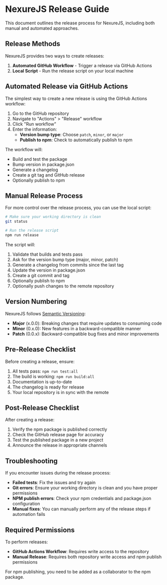 # NexureJS Release Guide

This document outlines the release process for NexureJS, including both manual and automated approaches.

## Release Methods

NexureJS provides two ways to create releases:

1. **Automated GitHub Workflow** - Trigger a release via GitHub Actions
2. **Local Script** - Run the release script on your local machine

## Automated Release via GitHub Actions

The simplest way to create a new release is using the GitHub Actions workflow:

1. Go to the GitHub repository
2. Navigate to "Actions" > "Release" workflow
3. Click "Run workflow"
4. Enter the information:
   - **Version bump type**: Choose `patch`, `minor`, or `major`
   - **Publish to npm**: Check to automatically publish to npm

The workflow will:
- Build and test the package
- Bump version in package.json
- Generate a changelog
- Create a git tag and GitHub release
- Optionally publish to npm

## Manual Release Process

For more control over the release process, you can use the local script:

```bash
# Make sure your working directory is clean
git status

# Run the release script
npm run release
```

The script will:
1. Validate that builds and tests pass
2. Ask for the version bump type (major, minor, patch)
3. Generate a changelog from commits since the last tag
4. Update the version in package.json
5. Create a git commit and tag
6. Optionally publish to npm
7. Optionally push changes to the remote repository

## Version Numbering

NexureJS follows [Semantic Versioning](https://semver.org/):

- **Major** (x.0.0): Breaking changes that require updates to consuming code
- **Minor** (0.x.0): New features in a backward-compatible manner
- **Patch** (0.0.x): Backward-compatible bug fixes and minor improvements

## Pre-Release Checklist

Before creating a release, ensure:

1. All tests pass: `npm run test:all`
2. The build is working: `npm run build:all`
3. Documentation is up-to-date
4. The changelog is ready for release
5. Your local repository is in sync with the remote

## Post-Release Checklist

After creating a release:

1. Verify the npm package is published correctly
2. Check the GitHub release page for accuracy
3. Test the published package in a new project
4. Announce the release in appropriate channels

## Troubleshooting

If you encounter issues during the release process:

- **Failed tests**: Fix the issues and try again
- **Git errors**: Ensure your working directory is clean and you have proper permissions
- **NPM publish errors**: Check your npm credentials and package.json configuration
- **Manual fixes**: You can manually perform any of the release steps if automation fails

## Required Permissions

To perform releases:

- **GitHub Actions Workflow**: Requires write access to the repository
- **Manual Release**: Requires both repository write access and npm publish permissions

For npm publishing, you need to be added as a collaborator to the npm package.
